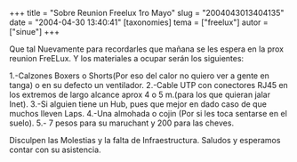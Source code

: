 +++
title = "Sobre Reunion Freelux 1ro Mayo"
slug = "2004043013404135"
date = "2004-04-30 13:40:41"
[taxonomies]
tema = ["freelux"]
autor = ["sinue"]
+++

Que tal Nuevamente para recordarles que mañana se les espera en la prox
reunion FreELux. Y los materiales a ocupar serán los siguientes:

1.-Calzones Boxers o Shorts(Por eso del calor no quiero ver a gente en
tanga) o en su defecto un ventilador. 2.-Cable UTP con conectores RJ45
en los extremos de largo alcance aprox 4 o 5 m.(para los que quieran
jalar Inet). 3.-Si alguien tiene un Hub, pues que mejor en dado caso de
que muchos lleven Laps. 4.-Una almohada o cojin (Por si les toca
sentarse en el suelo). 5.- 7 pesos para su maruchant y 200 para las
cheves.

Disculpen las Molestias y la falta de Infraestructura. Saludos y
esperamos contar con su asistencia.

